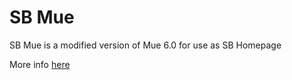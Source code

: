 SB Mue
==============================

SB Mue is a modified version of Mue 6.0 for use as SB Homepage 

More info [here](https://github.com/daniel-mcguire-corporation/simple-browser/) 
